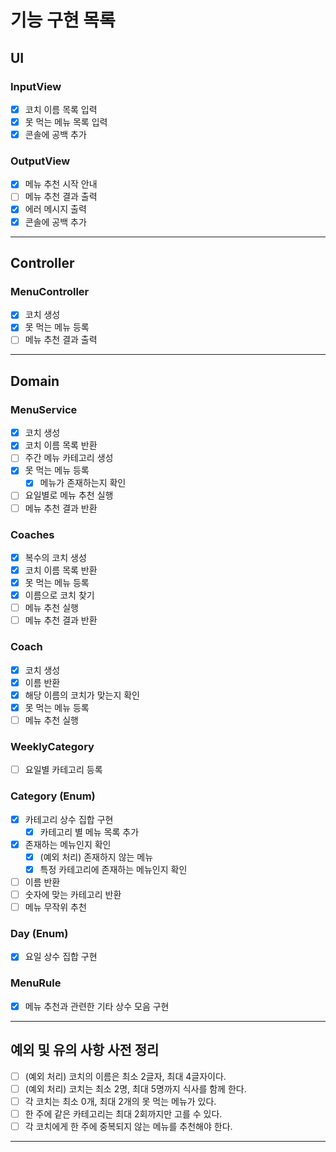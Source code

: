 # 기능 구현 목록

## UI
### InputView
- [x] 코치 이름 목록 입력
- [x] 못 먹는 메뉴 목록 입력
- [x] 콘솔에 공백 추가

### OutputView
- [x] 메뉴 추천 시작 안내
- [ ] 메뉴 추천 결과 출력
- [x] 에러 메시지 출력
- [x] 콘솔에 공백 추가
---

## Controller
### MenuController
- [x] 코치 생성
- [x] 못 먹는 메뉴 등록
- [ ] 메뉴 추천 결과 출력
---

## Domain
### MenuService
- [x] 코치 생성
- [x] 코치 이름 목록 반환
- [ ] 주간 메뉴 카테고리 생성
- [x] 못 먹는 메뉴 등록
  - [x] 메뉴가 존재하는지 확인
- [ ] 요일별로 메뉴 추천 실행
- [ ] 메뉴 추천 결과 반환

### Coaches
- [x] 복수의 코치 생성
- [x] 코치 이름 목록 반환
- [x] 못 먹는 메뉴 등록
- [x] 이름으로 코치 찾기
- [ ] 메뉴 추천 실행
- [ ] 메뉴 추천 결과 반환

### Coach
- [x] 코치 생성
- [x] 이름 반환
- [x] 해당 이름의 코치가 맞는지 확인
- [x] 못 먹는 메뉴 등록
- [ ] 메뉴 추천 실행

### WeeklyCategory
- [ ] 요일별 카테고리 등록

### Category (Enum)
- [x] 카테고리 상수 집합 구현
  - [x] 카테고리 별 메뉴 목록 추가
- [x] 존재하는 메뉴인지 확인
  - [x] (예외 처리) 존재하지 않는 메뉴
  - [x] 특정 카테고리에 존재하는 메뉴인지 확인
- [ ] 이름 반환
- [ ] 숫자에 맞는 카테고리 반환
- [ ] 메뉴 무작위 추천

### Day (Enum)
- [x] 요일 상수 집합 구현

### MenuRule
- [x] 메뉴 추천과 관련한 기타 상수 모음 구현
---

## 예외 및 유의 사항 사전 정리
- [ ] (예외 처리) 코치의 이름은 최소 2글자, 최대 4글자이다.
- [ ] (예외 처리) 코치는 최소 2명, 최대 5명까지 식사를 함께 한다.
- [ ] 각 코치는 최소 0개, 최대 2개의 못 먹는 메뉴가 있다.
- [ ] 한 주에 같은 카테고리는 최대 2회까지만 고를 수 있다.
- [ ] 각 코치에게 한 주에 중복되지 않는 메뉴를 추천해야 한다.
---